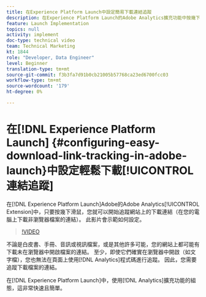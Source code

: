 ```yaml
---
title: 在Experience Platform Launch中設定簡易下載連結追蹤
description: 在Experience Platform Launch的Adobe Analytics擴充功能中按幾下滑鼠，您就可以開始追蹤網站上的下載連結（在電腦上下載非瀏覽器檔案的連結）。 此影片會示範如何設定。
feature: Launch Implementation
topics: null
activity: implement
doc-type: technical video
team: Technical Marketing
kt: 1844
role: "Developer, Data Engineer"
level: Beginner
translation-type: tm+mt
source-git-commit: f3b3fa7d91b0cb21005b57768ca23ed6700fcc03
workflow-type: tm+mt
source-wordcount: '179'
ht-degree: 0%

---
```



# 在[!DNL Experience Platform Launch] {#configuring-easy-download-link-tracking-in-adobe-launch}中設定輕鬆下載[!UICONTROL 連結追蹤]

在[!DNL Experience Platform Launch]Adobe的Adobe Analytics[!UICONTROL Extension]中，只要按幾下滑鼠，您就可以開始追蹤網站上的下載連結（在您的電腦上下載非瀏覽器檔案的連結）。 此影片會示範如何設定。

>[!VIDEO](https://video.tv.adobe.com/v/25762/?quality=12)

不論是白皮書、手冊、音訊或視訊檔案，或是其他許多可能，您的網站上都可能有下載未在瀏覽器中開啟檔案的連結。 至少，即使它們確實在瀏覽器中開啟（如文字檔），您也無法在頁面上使用[!DNL Analytics]程式碼進行追蹤。 因此，您需要追蹤下載檔案的連結。

在[!DNL Experience Platform Launch]中，使用[!DNL Analytics]擴充功能的組態，這非常快速且簡單。
